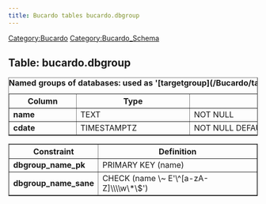 ```yaml
---
title: Bucardo tables bucardo.dbgroup
---
```


[Category:Bucardo](/Category:Bucardo "wikilink") [Category:Bucardo_Schema](/Category:Bucardo_Schema "wikilink")

<h2>
Table: bucardo.dbgroup

</h2>
<table border="1" cellpadding="3">
<caption style="white-space: nowrap">
<b>Named groups of databases: used as '[targetgroup](/Bucardo/targetgroup "wikilink")' for syncs</b>

</caption>
<tr>
<th>
Column

</th>
<th>
Type

</th>
<th>
Notes

</th>
</tr>
<tr>
<td>
<b>name</b>

</td>
<td>
TEXT

</td>
<td>
NOT NULL

</td>
</tr>
<tr>
<td>
<b>cdate</b>

</td>
<td>
TIMESTAMPTZ

</td>
<td>
NOT NULL DEFAULT <b>now()</b>

</td>
</tr>
</table>
<table border="1" cellpadding="3" style="margin-top: 15px">
<tr>
<th>
Constraint

</th>
<th>
Definition

</th>
</tr>
<tr>
<td>
<b>dbgroup_name_pk</b>

</td>
<td>
PRIMARY KEY (name)

</td>
</tr>
<tr>
<td>
<b>dbgroup_name_sane</b>

</td>
<td>
CHECK (name \~ E'\^[a-zA-Z]\\\\w\*\$')

</td>
</tr>
</table>
